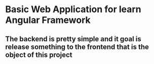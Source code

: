 # Basic Web Application for learn Angular Framework

## The backend is pretty simple and it goal is release something to the frontend that is the object of this project
